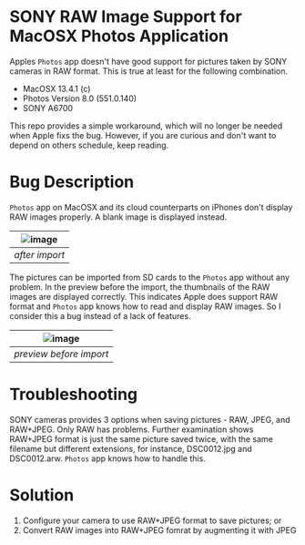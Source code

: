 # SONY RAW Image Support for MacOSX Photos Application
Apples `Photos` app doesn't have good support for pictures taken by SONY cameras in RAW format. This is true at least for the following combination. 

* MacOSX 13.4.1 (c) 
* Photos Version 8.0 (551.0.140)
* SONY A6700

This repo provides a simple workaround, which will no longer be needed when Apple fixs the bug. However, if you are curious and don't want to depend on others schedule, keep reading.

# Bug Description
`Photos` app on MacOSX and its cloud counterparts on iPhones don't display RAW images properly. A blank image is displayed instead. 

| ![image](https://github.com/lqu/macsonyraw/assets/432856/482fa5d2-c373-41b9-b1db-67d7c90a644c) |
|:--:| 
| *after import* |


The pictures can be imported from SD cards to the `Photos` app without any problem. In the preview before the import, the thumbnails of the RAW images are displayed correctly. This indicates Apple does support RAW format and `Photos` app knows how to read and display RAW images. So I consider this a bug instead of a lack of features. 

| ![image](https://github.com/lqu/macsonyraw/assets/432856/0ed6ec07-c6a1-48d1-bdfa-f3e2562fdaf4) |
|:--:| 
| *preview before import* |


# Troubleshooting
SONY cameras provides 3 options when saving pictures - RAW, JPEG, and RAW+JPEG. Only RAW has problems. Further examination shows RAW+JPEG format is just the same picture saved twice, with the same filename but different extensions, for instance, DSC0012.jpg and DSC0012.arw. `Photos` app knows how to handle this.


# Solution
1. Configure your camera to use RAW+JPEG format to save pictures; or
2. Convert RAW images into RAW+JPEG fomrat by augmenting it with JPEG
